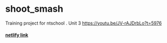 # shoot_smash
Training project for ntschool
. Unit 3
https://youtu.be/JV-rAJDrbLo?t=5976

#### [netlify link](https://gallant-goldberg-b8660b.netlify.com)
